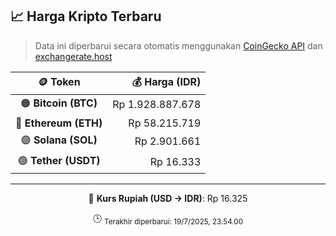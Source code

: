 

<!-- HARGA_KRIPTO -->
## 📈 Harga Kripto Terbaru

> Data ini diperbarui secara otomatis menggunakan [CoinGecko API](https://www.coingecko.com/) dan [exchangerate.host](https://exchangerate.host/)

<div align="center">

| 🪙 Token | 💰 Harga (IDR) |
|:------:|---------------:|
| 🟠 **Bitcoin (BTC)**   | Rp 1.928.887.678 |
| 🔵 **Ethereum (ETH)**  | Rp 58.215.719 |
| 🟣 **Solana (SOL)**    | Rp 2.901.661 |
| 🟢 **Tether (USDT)**   | Rp 16.333 |

---

💱 **Kurs Rupiah (USD → IDR)**: Rp 16.325

🕒 <sub>Terakhir diperbarui: 19/7/2025, 23.54.00</sub>

</div>
<!-- /HARGA_KRIPTO -->